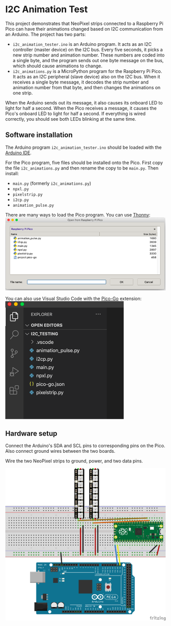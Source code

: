# I2C Animation Test

This project demonstrates that NeoPixel strips connected to a Raspberry Pi Pico can have their animations changed based on I2C communication from an Arduino.  The project has two parts:

* `i2c_animation_tester.ino` is an Arduino program.  It acts as an I2C controller (master device) on the I2C bus.  Every five seconds, it picks a new strip number and animation number. These numbers are coded into a single byte, and the program sends out one byte message on the bus, which should cause animations to change.
* `i2c_animations.py` is a MicroPython program for the Raspberry Pi Pico.  It acts as an I2C peripheral (slave device) also on the I2C bus.  When it receives a single byte message, it decodes the strip number and animation number from that byte, and then changes the animations on one strip.

When the Arduino sends out its message, it also causes its onboard LED to light for half a  second.  When the Pico receives a message, it causes the Pico's onboard LED to light for half  a second.  If everything is wired correctly, you should see both LEDs blinking at the same time.

## Software installation

The Arduino program `i2c_animation_tester.ino` should be loaded with the [Arduino IDE](https://www.arduino.cc/).

For the Pico program, five files should be installed onto the Pico.  First copy the file `i2c_animations.py` and then rename the copy to be `main.py`. Then install:
* `main.py` (formerly `i2c_animations.py`)
* `npxl.py`
* `pixelstrip.py`
* `i2cp.py`
* `animation_pulse.py`

There are many ways to load the Pico program.  You can use [Thonny](https://thonny.org/):
![Files using Thonny](files_thonny.png)

You can also use Visual Studio Code with the [Pico-Go](http://pico-go.net/) extension:
![Files using Pico-Go](files_pico_go.png)

## Hardware setup

Connect the Arduino's SDA and SCL pins to corresponding pins on the Pico. Also connect ground wires between the two boards.

Wire the two NeoPixel strips to ground, power, and two data pins.

![Breadboard setup](i2c_tester.png)